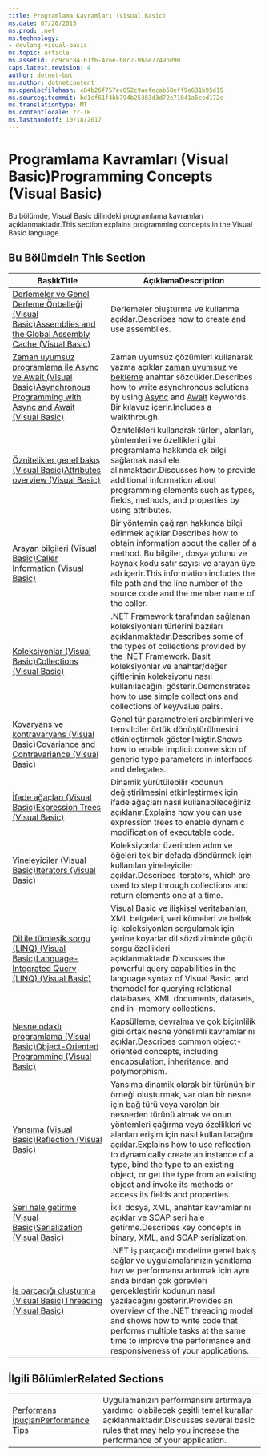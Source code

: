 ```yaml
---
title: Programlama Kavramları (Visual Basic)
ms.date: 07/20/2015
ms.prod: .net
ms.technology:
- devlang-visual-basic
ms.topic: article
ms.assetid: cc9cac84-61f6-476e-b8c7-9bae7749bd90
caps.latest.revision: 4
author: dotnet-bot
ms.author: dotnetcontent
ms.openlocfilehash: c84b26f757ec852c9aefecab58eff9e631b95d15
ms.sourcegitcommit: bd1ef61f4bb794b25383d3d72e71041a5ced172e
ms.translationtype: MT
ms.contentlocale: tr-TR
ms.lasthandoff: 10/18/2017
---
```

# <a name="programming-concepts-visual-basic"></a><span data-ttu-id="584f7-102">Programlama Kavramları (Visual Basic)</span><span class="sxs-lookup"><span data-stu-id="584f7-102">Programming Concepts (Visual Basic)</span></span>
<span data-ttu-id="584f7-103">Bu bölümde, Visual Basic dilindeki programlama kavramları açıklanmaktadır.</span><span class="sxs-lookup"><span data-stu-id="584f7-103">This section explains programming concepts in the Visual Basic language.</span></span>  
  
## <a name="in-this-section"></a><span data-ttu-id="584f7-104">Bu Bölümde</span><span class="sxs-lookup"><span data-stu-id="584f7-104">In This Section</span></span>  
  
|<span data-ttu-id="584f7-105">Başlık</span><span class="sxs-lookup"><span data-stu-id="584f7-105">Title</span></span>|<span data-ttu-id="584f7-106">Açıklama</span><span class="sxs-lookup"><span data-stu-id="584f7-106">Description</span></span>|  
|-----------|-----------------|  
|[<span data-ttu-id="584f7-107">Derlemeler ve Genel Derleme Önbelleği (Visual Basic)</span><span class="sxs-lookup"><span data-stu-id="584f7-107">Assemblies and the Global Assembly Cache (Visual Basic)</span></span>](../../../visual-basic/programming-guide/concepts/assemblies-gac/index.md)|<span data-ttu-id="584f7-108">Derlemeler oluşturma ve kullanma açıklar.</span><span class="sxs-lookup"><span data-stu-id="584f7-108">Describes how to create and use assemblies.</span></span>|  
|[<span data-ttu-id="584f7-109">Zaman uyumsuz programlama ile Async ve Await (Visual Basic)</span><span class="sxs-lookup"><span data-stu-id="584f7-109">Asynchronous Programming with Async and Await (Visual Basic)</span></span>](../../../visual-basic/programming-guide/concepts/async/index.md)|<span data-ttu-id="584f7-110">Zaman uyumsuz çözümleri kullanarak yazma açıklar [zaman uyumsuz](../../../visual-basic/language-reference/modifiers/async.md) ve [bekleme](../../../visual-basic/language-reference/operators/await-operator.md) anahtar sözcükler.</span><span class="sxs-lookup"><span data-stu-id="584f7-110">Describes how to write asynchronous solutions by using [Async](../../../visual-basic/language-reference/modifiers/async.md) and [Await](../../../visual-basic/language-reference/operators/await-operator.md) keywords.</span></span> <span data-ttu-id="584f7-111">Bir kılavuz içerir.</span><span class="sxs-lookup"><span data-stu-id="584f7-111">Includes a walkthrough.</span></span>|  
|[<span data-ttu-id="584f7-112">Öznitelikler genel bakış (Visual Basic)</span><span class="sxs-lookup"><span data-stu-id="584f7-112">Attributes overview (Visual Basic)</span></span>](../../../visual-basic/programming-guide/concepts/attributes/index.md)|<span data-ttu-id="584f7-113">Öznitelikleri kullanarak türleri, alanları, yöntemleri ve özellikleri gibi programlama hakkında ek bilgi sağlamak nasıl ele alınmaktadır.</span><span class="sxs-lookup"><span data-stu-id="584f7-113">Discusses how to provide additional information about programming elements such as types, fields, methods, and properties by using attributes.</span></span>|  
|[<span data-ttu-id="584f7-114">Arayan bilgileri (Visual Basic)</span><span class="sxs-lookup"><span data-stu-id="584f7-114">Caller Information (Visual Basic)</span></span>](../../../visual-basic/programming-guide/concepts/caller-information.md)|<span data-ttu-id="584f7-115">Bir yöntemin çağıran hakkında bilgi edinmek açıklar.</span><span class="sxs-lookup"><span data-stu-id="584f7-115">Describes how to obtain information about the caller of a method.</span></span> <span data-ttu-id="584f7-116">Bu bilgiler, dosya yolunu ve kaynak kodu satır sayısı ve arayan üye adı içerir.</span><span class="sxs-lookup"><span data-stu-id="584f7-116">This information includes the file path and the line number of the source code and the member name of the caller.</span></span>|  
|[<span data-ttu-id="584f7-117">Koleksiyonlar (Visual Basic)</span><span class="sxs-lookup"><span data-stu-id="584f7-117">Collections (Visual Basic)</span></span>](../../../visual-basic/programming-guide/concepts/collections.md)|<span data-ttu-id="584f7-118">.NET Framework tarafından sağlanan koleksiyonları türlerini bazıları açıklanmaktadır.</span><span class="sxs-lookup"><span data-stu-id="584f7-118">Describes some of the types of collections provided by the .NET Framework.</span></span> <span data-ttu-id="584f7-119">Basit koleksiyonlar ve anahtar/değer çiftlerinin koleksiyonu nasıl kullanılacağını gösterir.</span><span class="sxs-lookup"><span data-stu-id="584f7-119">Demonstrates how to use simple collections and collections of key/value pairs.</span></span>|  
|[<span data-ttu-id="584f7-120">Kovaryans ve kontravaryans (Visual Basic)</span><span class="sxs-lookup"><span data-stu-id="584f7-120">Covariance and Contravariance (Visual Basic)</span></span>](../../../visual-basic/programming-guide/concepts/covariance-contravariance/index.md)|<span data-ttu-id="584f7-121">Genel tür parametreleri arabirimleri ve temsilciler örtük dönüştürülmesini etkinleştirmek gösterilmiştir.</span><span class="sxs-lookup"><span data-stu-id="584f7-121">Shows how to enable implicit conversion of generic type parameters in interfaces and delegates.</span></span>|  
|[<span data-ttu-id="584f7-122">İfade ağaçları (Visual Basic)</span><span class="sxs-lookup"><span data-stu-id="584f7-122">Expression Trees (Visual Basic)</span></span>](../../../visual-basic/programming-guide/concepts/expression-trees/index.md)|<span data-ttu-id="584f7-123">Dinamik yürütülebilir kodunun değiştirilmesini etkinleştirmek için ifade ağaçları nasıl kullanabileceğiniz açıklanır.</span><span class="sxs-lookup"><span data-stu-id="584f7-123">Explains how you can use expression trees to enable dynamic modification of executable code.</span></span>|  
|[<span data-ttu-id="584f7-124">Yineleyiciler (Visual Basic)</span><span class="sxs-lookup"><span data-stu-id="584f7-124">Iterators (Visual Basic)</span></span>](../../../visual-basic/programming-guide/concepts/iterators.md)|<span data-ttu-id="584f7-125">Koleksiyonlar üzerinden adım ve öğeleri tek bir defada döndürmek için kullanılan yineleyiciler açıklar.</span><span class="sxs-lookup"><span data-stu-id="584f7-125">Describes iterators, which are used to step through collections and return elements one at a time.</span></span>|  
|[<span data-ttu-id="584f7-126">Dil ile tümleşik sorgu (LINQ) (Visual Basic)</span><span class="sxs-lookup"><span data-stu-id="584f7-126">Language-Integrated Query (LINQ) (Visual Basic)</span></span>](../../../visual-basic/programming-guide/concepts/linq/index.md)|<span data-ttu-id="584f7-127">Visual Basic ve ilişkisel veritabanları, XML belgeleri, veri kümeleri ve bellek içi koleksiyonları sorgulamak için yerine koyarlar dil sözdiziminde güçlü sorgu özellikleri açıklanmaktadır.</span><span class="sxs-lookup"><span data-stu-id="584f7-127">Discusses the powerful query capabilities in the language syntax of Visual Basic, and themodel for querying relational databases, XML documents, datasets, and in-memory collections.</span></span>|  
|[<span data-ttu-id="584f7-128">Nesne odaklı programlama (Visual Basic)</span><span class="sxs-lookup"><span data-stu-id="584f7-128">Object-Oriented Programming (Visual Basic)</span></span>](../../../visual-basic/programming-guide/concepts/object-oriented-programming.md)|<span data-ttu-id="584f7-129">Kapsülleme, devralma ve çok biçimlilik gibi ortak nesne yönelimli kavramlarını açıklar.</span><span class="sxs-lookup"><span data-stu-id="584f7-129">Describes common object-oriented concepts, including encapsulation, inheritance, and polymorphism.</span></span>|  
|[<span data-ttu-id="584f7-130">Yansıma (Visual Basic)</span><span class="sxs-lookup"><span data-stu-id="584f7-130">Reflection (Visual Basic)</span></span>](../../../visual-basic/programming-guide/concepts/reflection.md)|<span data-ttu-id="584f7-131">Yansıma dinamik olarak bir türünün bir örneği oluşturmak, var olan bir nesne için bağ türü veya varolan bir nesneden türünü almak ve onun yöntemleri çağırma veya özellikleri ve alanları erişim için nasıl kullanılacağını açıklar.</span><span class="sxs-lookup"><span data-stu-id="584f7-131">Explains how to use reflection to dynamically create an instance of a type, bind the type to an existing object, or get the type from an existing object and invoke its methods or access its fields and properties.</span></span>|
|[<span data-ttu-id="584f7-132">Seri hale getirme (Visual Basic)</span><span class="sxs-lookup"><span data-stu-id="584f7-132">Serialization (Visual Basic)</span></span>](../../../visual-basic/programming-guide/concepts/serialization/index.md)|<span data-ttu-id="584f7-133">İkili dosya, XML, anahtar kavramlarını açıklar ve SOAP seri hale getirme.</span><span class="sxs-lookup"><span data-stu-id="584f7-133">Describes key concepts in binary, XML, and SOAP serialization.</span></span>|  
|[<span data-ttu-id="584f7-134">İş parçacığı oluşturma (Visual Basic)</span><span class="sxs-lookup"><span data-stu-id="584f7-134">Threading (Visual Basic)</span></span>](../../../visual-basic/programming-guide/concepts/threading/index.md)|<span data-ttu-id="584f7-135">.NET iş parçacığı modeline genel bakış sağlar ve uygulamalarınızın yanıtlama hızı ve performansı artırmak için aynı anda birden çok görevleri gerçekleştirir kodunun nasıl yazılacağını gösterir.</span><span class="sxs-lookup"><span data-stu-id="584f7-135">Provides an overview of the .NET threading model and shows how to write code that performs multiple tasks at the same time to improve the performance and responsiveness of your applications.</span></span>|  
  
## <a name="related-sections"></a><span data-ttu-id="584f7-136">İlgili Bölümler</span><span class="sxs-lookup"><span data-stu-id="584f7-136">Related Sections</span></span>  
  
|||  
|---|---|  
|[<span data-ttu-id="584f7-137">Performans İpuçları</span><span class="sxs-lookup"><span data-stu-id="584f7-137">Performance Tips</span></span>](../../../framework/performance/performance-tips.md) | <span data-ttu-id="584f7-138">Uygulamanızın performansını artırmaya yardımcı olabilecek çeşitli temel kurallar açıklanmaktadır.</span><span class="sxs-lookup"><span data-stu-id="584f7-138">Discusses several basic rules that may help you increase the performance of your application.</span></span>|
